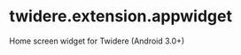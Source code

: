 twidere.extension.appwidget
===========================

Home screen widget for Twidere (Android 3.0+)